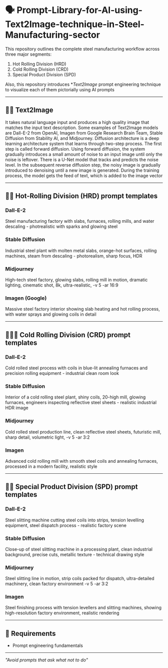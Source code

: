 # 🗣 Prompt-Library-for-AI-using-Text2Image-technique-in-Steel-Manufacturing-sector
This repository outlines the complete steel manufacturing workflow across three major segments:
1. Hot Rolling Division (HRD)
2. Cold Rolling Division (CRD)
3. Special Product Division (SPD)

Also, this repository introduces **Text2Image* prompt engineering technique to visualize each of them pictorially using AI prompts

---

## 👩‍🦼 Text2Image
It takes natural language input and produces a high quality image that matches the input text description. Some examples of Text2Image models are Dall-E-2 from OpenAI, Imagen from Google Research Brain Team, Stable Diffusion from Stability AI, and Midjourney. Diffusion architecture is a deep learning architecture system that learns through two-step process. The first step is called forward diffusion. Using forward diffusion, the system gradually introduces a small amount of noise to an input image until only the noise is leftover. There is a U-Net model that tracks and predicts the noise level. In the subsequent reverse diffusion step, the noisy image is gradually introduced to denoising until a new image is generated. During the training process, the model gets the feed of text, which is added to the image vector

---

## 👨‍🦯 Hot-Rolling Division (HRD) prompt templates

### Dall-E-2
Steel manufacturing factory with slabs, furnaces, rolling mills, and water descaling - photrealistic with sparks and glowing steel

### Stable Diffusion
Industrial steel plant with molten metal slabs, orange-hot surfaces, rolling machines, steam from descaling - photorealism, sharp focus, HDR

### Midjourney
High-tech steel factory, glowing slabs, rolling mill in motion, dramatic lighting, cinematic shot, 8k, ultra-realistic, -v 5 -ar 16:9

### Imagen (Google)
Massive steel factory interior showing slab heating and hot rolling process, with water sprays and glowing coils in detail

---

## 👨‍🦯‍➡️ Cold Rolling Division (CRD) prompt templates

### Dall-E-2
Cold rolled steel process with coils in blue-lit annealing furnaces and precision rolling equipment - industrial clean room look

### Stable Diffusion
Interior of a cold rolling steel plant, shiny coils, 20-high mill, glowing furnaces, engineers inspecting reflective steel sheets - realistic industrial HDR image

### Midjourney
Cold rolled steel production line, clean reflective steel sheets, futuristic mill, sharp detail, volumetric light, -v 5 -ar 3:2

### Imagen
Advanced cold rolling mill with smooth steel coils and annealing furnaces, processed in a modern facility, realistic style

--- 

## 🏃‍➡️ Special Product Division (SPD) prompt templates

### Dall-E-2
Steel slitting machine cutting steel coils into strips, tension levelling equipment, steel dispatch process - realistic factory scene

### Stable Diffusion
Close-up of steel slitting machine in a processing plant, clean industrial background, precise cuts, metallic texture - technical drawing style

### Midjourney
Steel slitting line in motion, strip coils packed for dispatch, ultra-detailed machinery, clean factory environment -v 5 -ar 3:2

### Imagen
Steel finishing process with tension levellers and slitting machines, showing high-resolution factory environment, realistic rendering

---

## 👥 Requirements
- Prompt engineering fundamentals

---

*"Avoid prompts that ask what not to do"*
